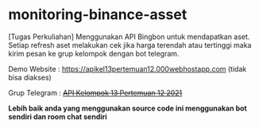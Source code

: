 # monitoring-binance-asset

[Tugas Perkuliahan] Menggunakan API Bingbon untuk mendapatkan aset. Setiap refresh aset melakukan cek jika harga terendah atau tertinggi maka kirim pesan ke grup kelompok dengan bot telegram.

Demo Website : <a href="https://apikel13pertemuan12.000webhostapp.com/">https://apikel13pertemuan12.000webhostapp.com</a> (tidak bisa diakses)

Grup Telegram : <a href="https://t.me/api_kelompok_13_pert_12_2021">~~API Kelompok 13 Pertemuan 12 2021~~</a>

**Lebih baik anda yang menggunakan source code ini menggunakan bot sendiri dan room chat sendiri**
